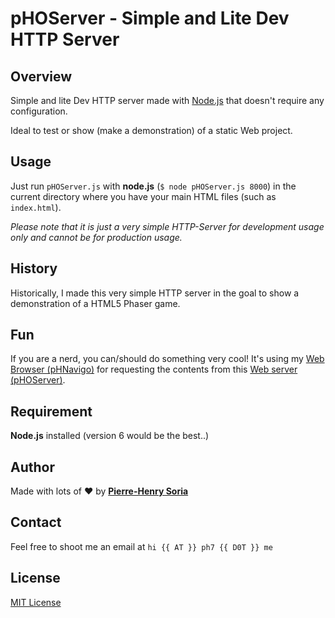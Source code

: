 # pHOServer - Simple and Lite Dev HTTP Server

## Overview
Simple and lite Dev HTTP server made with [Node.js](https://nodejs.org) that doesn't require any configuration.

Ideal to test or show (make a demonstration) of a static Web project.


## Usage
Just run `pHOServer.js` with **node.js** (`$ node pHOServer.js 8000`) in the current directory where you have your main HTML files (such as `index.html`).

*Please note that it is just a very simple HTTP-Server for development usage only and cannot be for production usage.*


## History

Historically, I made this very simple HTTP server in the goal to show a demonstration of a HTML5 Phaser game.


## Fun

If you are a nerd, you can/should do something very cool! It's using my [Web Browser (pHNavigo)](https://github.com/pH-7/pHNavigo) for requesting the contents from this [Web server (pHOServer)](https://github.com/pH-7/pHOServer).


## Requirement

**Node.js** installed (version 6 would be the best..)


## Author

Made with lots of ♥ by **[Pierre-Henry Soria](http://ph7.me)**


## Contact

Feel free to shoot me an email at `hi {{ AT }} ph7 {{ D0T }} me`


## License

[MIT License](http://opensource.org/licenses/mit-license.php)

